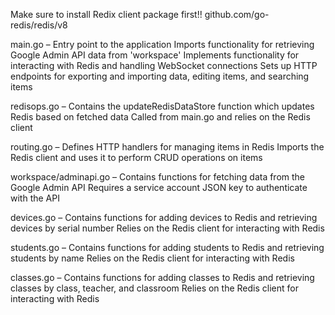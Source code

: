 Make sure to install Redix client package first!!
github.com/go-redis/redis/v8



main.go –
Entry point to the application
Imports functionality for retrieving Google Admin API data from 'workspace'
Implements functionality for interacting with Redis and handling WebSocket connections
Sets up HTTP endpoints for exporting and importing data, editing items, and searching items

redisops.go –
Contains the updateRedisDataStore function which updates Redis based on fetched data
Called from main.go and relies on the Redis client

routing.go – 
Defines HTTP handlers for managing items in Redis
Imports the Redis client and uses it to perform CRUD operations on items

workspace/adminapi.go –
Contains functions for fetching data from the Google Admin API
Requires a service account JSON key to authenticate with the API

devices.go –
Contains functions for adding devices to Redis and retrieving devices by serial number
Relies on the Redis client for interacting with Redis

students.go –
Contains functions for adding students to Redis and retrieving students by name
Relies on the Redis client for interacting with Redis

classes.go –
Contains functions for adding classes to Redis and retrieving classes by class, teacher, and classroom
Relies on the Redis client for interacting with Redis



